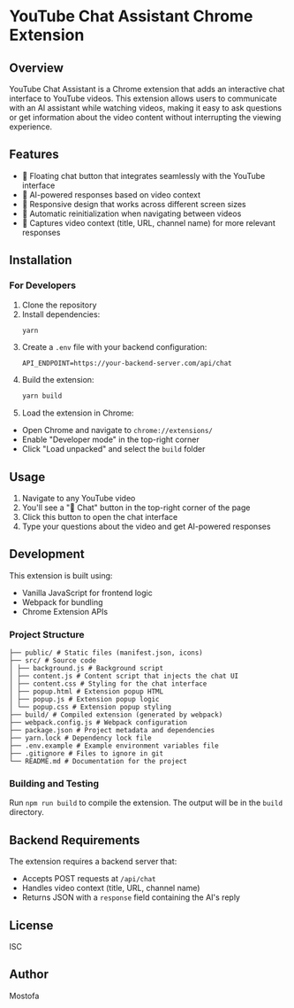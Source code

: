 # YouTube Chat Assistant Chrome Extension

## Overview

YouTube Chat Assistant is a Chrome extension that adds an interactive chat interface to YouTube videos. This extension allows users to communicate with an AI assistant while watching videos, making it easy to ask questions or get information about the video content without interrupting the viewing experience.

## Features

- 💬 Floating chat button that integrates seamlessly with the YouTube interface
- 🤖 AI-powered responses based on video context
- 📱 Responsive design that works across different screen sizes
- 🔄 Automatic reinitialization when navigating between videos
- 💾 Captures video context (title, URL, channel name) for more relevant responses

## Installation

### For Developers

1.  Clone the repository
2.  Install dependencies:
    ```bash
    yarn
    ```
3.  Create a `.env` file with your backend configuration:
    ```env
    API_ENDPOINT=https://your-backend-server.com/api/chat
    ```
4.  Build the extension:
    ```bash
    yarn build
    ```
5.  Load the extension in Chrome:

- Open Chrome and navigate to `chrome://extensions/`
- Enable "Developer mode" in the top-right corner
- Click "Load unpacked" and select the `build` folder

## Usage

1. Navigate to any YouTube video
2. You'll see a "💬 Chat" button in the top-right corner of the page
3. Click this button to open the chat interface
4. Type your questions about the video and get AI-powered responses

## Development

This extension is built using:

- Vanilla JavaScript for frontend logic
- Webpack for bundling
- Chrome Extension APIs

### Project Structure

```
├── public/ # Static files (manifest.json, icons)
├── src/ # Source code
│ ├── background.js # Background script
│ ├── content.js # Content script that injects the chat UI
│ ├── content.css # Styling for the chat interface
│ ├── popup.html # Extension popup HTML
│ ├── popup.js # Extension popup logic
│ └── popup.css # Extension popup styling
├── build/ # Compiled extension (generated by webpack)
├── webpack.config.js # Webpack configuration
├── package.json # Project metadata and dependencies
├── yarn.lock # Dependency lock file
├── .env.example # Example environment variables file
├── .gitignore # Files to ignore in git
└── README.md # Documentation for the project
```

### Building and Testing

Run `npm run build` to compile the extension. The output will be in the `build` directory.

## Backend Requirements

The extension requires a backend server that:

- Accepts POST requests at `/api/chat`
- Handles video context (title, URL, channel name)
- Returns JSON with a `response` field containing the AI's reply

## License

ISC

## Author

Mostofa
